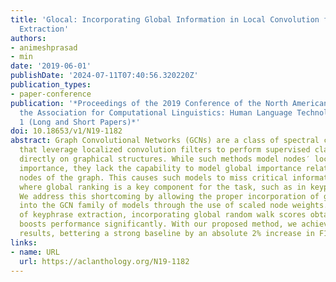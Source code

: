 ```yaml
---
title: 'Glocal: Incorporating Global Information in Local Convolution for Keyphrase
  Extraction'
authors:
- animeshprasad
- min
date: '2019-06-01'
publishDate: '2024-07-11T07:40:56.320220Z'
publication_types:
- paper-conference
publication: '*Proceedings of the 2019 Conference of the North American Chapter of
  the Association for Computational Linguistics: Human Language Technologies, Volume
  1 (Long and Short Papers)*'
doi: 10.18653/v1/N19-1182
abstract: Graph Convolutional Networks (GCNs) are a class of spectral clustering techniques
  that leverage localized convolution filters to perform supervised classification
  directly on graphical structures. While such methods model nodes′ local pairwise
  importance, they lack the capability to model global importance relative to other
  nodes of the graph. This causes such models to miss critical information in tasks
  where global ranking is a key component for the task, such as in keyphrase extraction.
  We address this shortcoming by allowing the proper incorporation of global information
  into the GCN family of models through the use of scaled node weights. In the context
  of keyphrase extraction, incorporating global random walk scores obtained from TextRank
  boosts performance significantly. With our proposed method, we achieve state-of-the-art
  results, bettering a strong baseline by an absolute 2% increase in F1 score.
links:
- name: URL
  url: https://aclanthology.org/N19-1182
---
```

